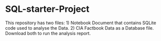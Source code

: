 # SQL-starter-Project
This repository has two files: 1) Notebook Document that contains SQLite code used to analyse the Data.
                               2) CIA Factbook Data as a Database file.
Download both to run the analysis report.
